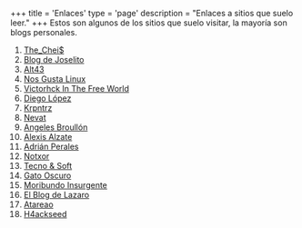 +++
title = 'Enlaces'
type = 'page'
description = "Enlaces a sitios que suelo leer."
+++
Estos son algunos de los sitios que suelo visitar, la mayoría son blogs personales.

1. [The_Chei$](https://thecheis.com/ 'Geek en tierra extraña')
2. [Blog de Joselito](https://joselito.mataroa.blog/ 'Joselito')
3. [Alt43](https://alt43.es/ 'Privacidad ¬ Android ¬ Hard&Soft ¬ Open Source ¬ Domótica')
4. [Nos Gusta Linux](https://nosgustalinux.es/ 'Nos Gusta Linux')
5. [Victorhck In The Free World](https://victorhckinthefreeworld.com/ 'Omnia sunt comunnia!')
6. [Diego López](https://diegologs.com/ 'Bloggeando desde La Mancha desde 2016. Desarrollador web, DJ y productor')
7. [Krpntrz](https://krpntrz.xyz/ 'Blog personal')
8. [Nevat](https://nevatblog.duckdns.org/ 'Nevat Blog')
9. [Angeles Broullón](https://angelesbroullon.gitlab.io/entredragonesypinguinos/ 'Bitácora de Angeles Broullón')
10. [Alexis Alzate](https://alexisalzate.com/ 'Alexis Alzate')
11. [Adrián Perales](https://adrianperales.com/ 'Blog Personal')
12. [Notxor](https://notxor.nueva-actitud.org/ 'Notxor tiene un blog')
13. [Tecno & Soft](https://tecnoysoft.com/ 'Tecno & Soft')
14. [Gato Oscuro](https://gatooscuro.xyz/ 'Gato oscuro')
15. [Moribundo Insurgente](https://moribundoinsurgente.noblogs.org/ 'Moribundo Insurgente')
16. [El Blog de Lazaro](https://elblogdelazaro.org/ 'El Blog de Lazaro')
17. [Atareao](https://atareao.es 'Atareao')
18. [H4ackseed](https://h4ckseed.wordpress.com/ 'H4ackseed')
